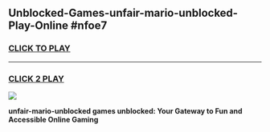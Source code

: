 
## Unblocked-Games-unfair-mario-unblocked-Play-Online #nfoe7
<h3>
<a href="https://news.freeplayer.one?title=unfair-mario-unblocked&ref=3">CLICK TO PLAY</a></h3>
<hr>

<h3>
<a href="https://news.freeplayer.one?title=unfair-mario-unblocked&ref=3">CLICK 2 PLAY</a>
  
</h3>

<a href="https://news.freeplayer.one?title=unfair-mario-unblocked&ref=3"><img src="https://clearcache.store/games.png"></a>


**unfair-mario-unblocked games unblocked: Your Gateway to Fun and Accessible Online Gaming**
